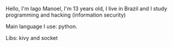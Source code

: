 
Hello, I'm Iago Manoel, I'm 13 years old, I live in Brazil
 and I study programming and hacking (information security)

Main language I use: python.

Libs: kivy and socket


<!---
IagoManoel/IagoManoel is a ✨ special ✨ repository because its `README.md` (this file) appears on your GitHub profile.
You can click the Preview link to take a look at your changes.
--->
